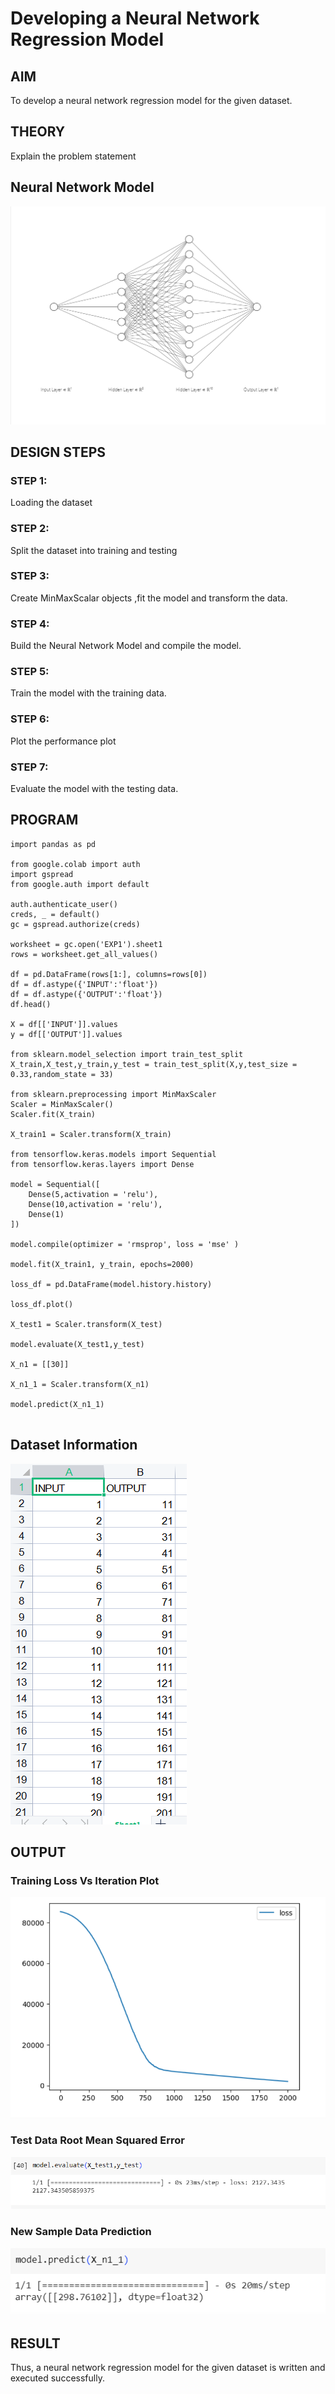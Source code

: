 # Developing a Neural Network Regression Model

## AIM

To develop a neural network regression model for the given dataset.

## THEORY

Explain the problem statement

## Neural Network Model

![network](network.png)

## DESIGN STEPS

### STEP 1:

Loading the dataset

### STEP 2:

Split the dataset into training and testing

### STEP 3:

Create MinMaxScalar objects ,fit the model and transform the data.

### STEP 4:

Build the Neural Network Model and compile the model.

### STEP 5:

Train the model with the training data.

### STEP 6:

Plot the performance plot

### STEP 7:

Evaluate the model with the testing data.

## PROGRAM

```
import pandas as pd

from google.colab import auth
import gspread
from google.auth import default

auth.authenticate_user()
creds, _ = default()
gc = gspread.authorize(creds)

worksheet = gc.open('EXP1').sheet1
rows = worksheet.get_all_values()

df = pd.DataFrame(rows[1:], columns=rows[0])
df = df.astype({'INPUT':'float'})
df = df.astype({'OUTPUT':'float'})
df.head()

X = df[['INPUT']].values
y = df[['OUTPUT']].values

from sklearn.model_selection import train_test_split
X_train,X_test,y_train,y_test = train_test_split(X,y,test_size = 0.33,random_state = 33)

from sklearn.preprocessing import MinMaxScaler
Scaler = MinMaxScaler()
Scaler.fit(X_train)

X_train1 = Scaler.transform(X_train)

from tensorflow.keras.models import Sequential
from tensorflow.keras.layers import Dense

model = Sequential([
    Dense(5,activation = 'relu'),
    Dense(10,activation = 'relu'),
    Dense(1)
])

model.compile(optimizer = 'rmsprop', loss = 'mse' )

model.fit(X_train1, y_train, epochs=2000)

loss_df = pd.DataFrame(model.history.history)

loss_df.plot()

X_test1 = Scaler.transform(X_test)

model.evaluate(X_test1,y_test)

X_n1 = [[30]]

X_n1_1 = Scaler.transform(X_n1)

model.predict(X_n1_1)


```

## Dataset Information

![dataset](data.png)

## OUTPUT

### Training Loss Vs Iteration Plot

![graph](graph.png)

### Test Data Root Mean Squared Error

![error](ytest.png)

### New Sample Data Prediction

![pred](pred.png)

## RESULT
Thus, a neural network regression model for the given dataset is written and executed successfully.
